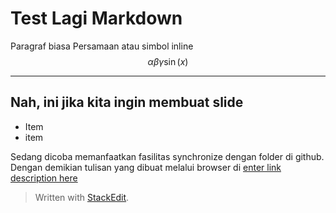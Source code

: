 # Test Lagi Markdown
Paragraf biasa
Persamaan atau simbol inline 
$$ \alpha \beta \gamma \sin(x)$$

---
## Nah, ini jika kita ingin membuat slide
* Item 
* item

Sedang dicoba memanfaatkan fasilitas synchronize dengan folder di github. Dengan demikian tulisan yang dibuat melalui browser di [enter link description here](https://stackedit.io)

> Written with [StackEdit](https://stackedit.io/).
<!--stackedit_data:
eyJoaXN0b3J5IjpbLTgzNDA5NTE2LDE3OTE0NDE3NjJdfQ==
-->